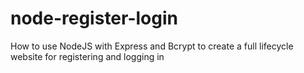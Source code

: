 # node-register-login
How to use NodeJS with Express and Bcrypt to create a full lifecycle website for registering and logging in
